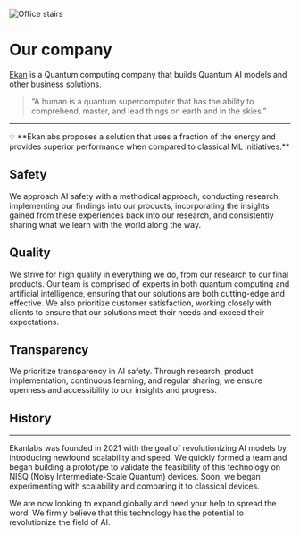 ![Office stairs](https://cdn.pixabay.com/photo/2016/08/25/10/14/indoor-1619207_1280.jpg)

# Our company

[Ekan](http://www.ekan.io) is a Quantum computing company that builds Quantum AI models and other business solutions.

> “A human is a quantum supercomputer that has the ability to comprehend, master, and lead things on earth and in the skies.”
> 

---

<aside>
💡 **Ekanlabs proposes a solution that uses a fraction of the energy and provides superior performance when compared to classical ML initiatives.**

</aside>

## Safety

We approach AI safety with a methodical approach, conducting research, implementing our findings into our products, incorporating the insights gained from these experiences back into our research, and consistently sharing what we learn with the world along the way.

## Quality

We strive for high quality in everything we do, from our research to our final products. Our team is comprised of experts in both quantum computing and artificial intelligence, ensuring that our solutions are both cutting-edge and effective. We also prioritize customer satisfaction, working closely with clients to ensure that our solutions meet their needs and exceed their expectations.

## Transparency

We prioritize transparency in AI safety. Through research, product implementation, continuous learning, and regular sharing, we ensure openness and accessibility to our insights and progress.

## History

---

Ekanlabs was founded in 2021 with the goal of revolutionizing AI models by introducing newfound scalability and speed. We quickly formed a team and began building a prototype to validate the feasibility of this technology on NISQ (Noisy Intermediate-Scale Quantum) devices. Soon, we began experimenting with scalability and comparing it to classical devices.

We are now looking to expand globally and need your help to spread the word. We firmly believe that this technology has the potential to revolutionize the field of AI.
